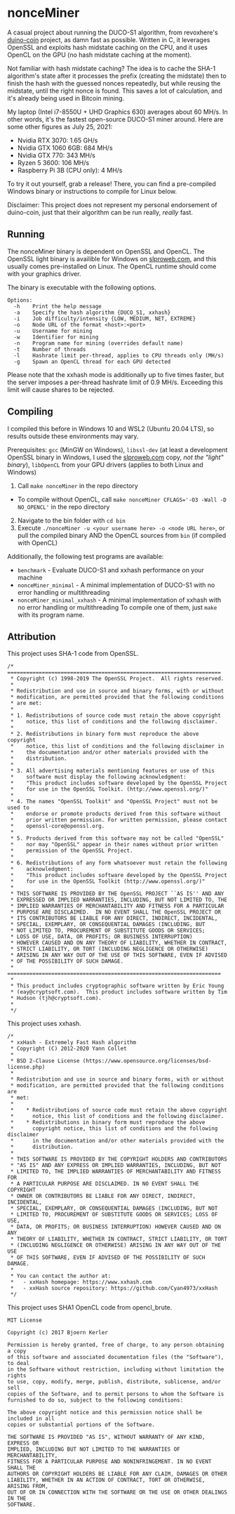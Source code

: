 # nonceMiner

A casual project about running the DUCO-S1 algorithm, from revoxhere's [duino-coin](https://github.com/revoxhere/duino-coin) project, as damn fast as possible. Written in C, it leverages OpenSSL and exploits hash midstate caching on the CPU, and it uses OpenCL on the GPU (no hash midstate caching at the moment).

Not familiar with hash midstate caching? The idea is to cache the SHA-1 algorithm's state after it processes the prefix (creating the midstate) then to finish the hash with the guessed nonces repeatedly, but while reusing the midstate, until the right nonce is found. This saves a lot of calculation, and it's already being used in Bitcoin mining.

My laptop (Intel i7-8550U + UHD Graphics 630) averages about 60 MH/s. In other words, it's the fastest open-source DUCO-S1 miner around. Here are some other figures as July 25, 2021:

* Nvidia RTX 3070: 1.65 GH/s
* Nvidia GTX 1060 6GB: 684 MH/s
* Nvidia GTX 770: 343 MH/s
* Ryzen 5 3600: 106 MH/s
* Raspberry Pi 3B (CPU only): 4 MH/s

To try it out yourself, grab a release! There, you can find a pre-compiled Windows binary or instructions to compile for Linux below.

Disclaimer: This project does not represent my personal endorsement of duino-coin, just that their algorithm can be run really, *really* fast.

## Running
The nonceMiner binary is dependent on OpenSSL and OpenCL. The OpenSSL light binary is availible for Windows on [slproweb.com](https://slproweb.com/products/Win32OpenSSL.html), and this usually comes pre-installed on Linux. The OpenCL runtime should come with your graphics driver.

The binary is executable with the following options.

```
Options:
  -h    Print the help message
  -a    Specify the hash algorithm {DUCO_S1, xxhash}
  -i    Job difficulty/intensity {LOW, MEDIUM, NET, EXTREME}
  -o    Node URL of the format <host>:<port>
  -u    Username for mining
  -w    Identifier for mining
  -n    Program name for mining (overrides default name)
  -t    Number of threads
  -l    Hashrate limit per-thread, applies to CPU threads only (MH/s)
  -g    Spawn an OpenCL thread for each GPU detected
```

Please note that the xxhash mode is additionally up to five times faster, but the server imposes a per-thread hashrate limit of 0.9 MH/s. Exceeding this limit will cause shares to be rejected.

## Compiling
I compiled this before in Windows 10 and WSL2 (Ubuntu 20.04 LTS), so results outside these environments may vary.

Prerequisites: `gcc` (MinGW on Windows), `libssl-dev` (at least a development OpenSSL binary in Windows, I used the [slproweb.com](https://slproweb.com/products/Win32OpenSSL.html) copy, *not the "light" binary*), `libOpenCL` from your GPU drivers (applies to both Linux and Windows)

1) Call `make nonceMiner` in the repo directory
  * To compile without OpenCL, call `make nonceMiner CFLAGS='-O3 -Wall -D NO_OPENCL'` in the repo directory
2) Navigate to the bin folder with `cd bin`
3) Execute `./nonceMiner -u <your username here> -o <node URL here>`, or pull the compiled binary AND the OpenCL sources from `bin` (if compiled with OpenCL)

Additionally, the following test programs are available:
* `benchmark` - Evaluate DUCO-S1 and xxhash performance on your machine
* `nonceMiner_minimal` - A minimal implementation of DUCO-S1 with no error handling or multithreading
* `nonceMiner_minimal_xxhash` - A minimal implementation of xxhash with no error handling or multithreading
To compile one of them, just `make` with its program name.

## Attribution
This project uses SHA-1 code from OpenSSL.
```
/* ====================================================================
 * Copyright (c) 1998-2019 The OpenSSL Project.  All rights reserved.
 *
 * Redistribution and use in source and binary forms, with or without
 * modification, are permitted provided that the following conditions
 * are met:
 *
 * 1. Redistributions of source code must retain the above copyright
 *    notice, this list of conditions and the following disclaimer.
 *
 * 2. Redistributions in binary form must reproduce the above copyright
 *    notice, this list of conditions and the following disclaimer in
 *    the documentation and/or other materials provided with the
 *    distribution.
 *
 * 3. All advertising materials mentioning features or use of this
 *    software must display the following acknowledgment:
 *    "This product includes software developed by the OpenSSL Project
 *    for use in the OpenSSL Toolkit. (http://www.openssl.org/)"
 *
 * 4. The names "OpenSSL Toolkit" and "OpenSSL Project" must not be used to
 *    endorse or promote products derived from this software without
 *    prior written permission. For written permission, please contact
 *    openssl-core@openssl.org.
 *
 * 5. Products derived from this software may not be called "OpenSSL"
 *    nor may "OpenSSL" appear in their names without prior written
 *    permission of the OpenSSL Project.
 *
 * 6. Redistributions of any form whatsoever must retain the following
 *    acknowledgment:
 *    "This product includes software developed by the OpenSSL Project
 *    for use in the OpenSSL Toolkit (http://www.openssl.org/)"
 *
 * THIS SOFTWARE IS PROVIDED BY THE OpenSSL PROJECT ``AS IS'' AND ANY
 * EXPRESSED OR IMPLIED WARRANTIES, INCLUDING, BUT NOT LIMITED TO, THE
 * IMPLIED WARRANTIES OF MERCHANTABILITY AND FITNESS FOR A PARTICULAR
 * PURPOSE ARE DISCLAIMED.  IN NO EVENT SHALL THE OpenSSL PROJECT OR
 * ITS CONTRIBUTORS BE LIABLE FOR ANY DIRECT, INDIRECT, INCIDENTAL,
 * SPECIAL, EXEMPLARY, OR CONSEQUENTIAL DAMAGES (INCLUDING, BUT
 * NOT LIMITED TO, PROCUREMENT OF SUBSTITUTE GOODS OR SERVICES;
 * LOSS OF USE, DATA, OR PROFITS; OR BUSINESS INTERRUPTION)
 * HOWEVER CAUSED AND ON ANY THEORY OF LIABILITY, WHETHER IN CONTRACT,
 * STRICT LIABILITY, OR TORT (INCLUDING NEGLIGENCE OR OTHERWISE)
 * ARISING IN ANY WAY OUT OF THE USE OF THIS SOFTWARE, EVEN IF ADVISED
 * OF THE POSSIBILITY OF SUCH DAMAGE.
 * ====================================================================
 *
 * This product includes cryptographic software written by Eric Young
 * (eay@cryptsoft.com).  This product includes software written by Tim
 * Hudson (tjh@cryptsoft.com).
 *
 */
```

This project uses xxhash.
```
/*
 * xxHash - Extremely Fast Hash algorithm
 * Copyright (C) 2012-2020 Yann Collet
 *
 * BSD 2-Clause License (https://www.opensource.org/licenses/bsd-license.php)
 *
 * Redistribution and use in source and binary forms, with or without
 * modification, are permitted provided that the following conditions are
 * met:
 *
 *    * Redistributions of source code must retain the above copyright
 *      notice, this list of conditions and the following disclaimer.
 *    * Redistributions in binary form must reproduce the above
 *      copyright notice, this list of conditions and the following disclaimer
 *      in the documentation and/or other materials provided with the
 *      distribution.
 *
 * THIS SOFTWARE IS PROVIDED BY THE COPYRIGHT HOLDERS AND CONTRIBUTORS
 * "AS IS" AND ANY EXPRESS OR IMPLIED WARRANTIES, INCLUDING, BUT NOT
 * LIMITED TO, THE IMPLIED WARRANTIES OF MERCHANTABILITY AND FITNESS FOR
 * A PARTICULAR PURPOSE ARE DISCLAIMED. IN NO EVENT SHALL THE COPYRIGHT
 * OWNER OR CONTRIBUTORS BE LIABLE FOR ANY DIRECT, INDIRECT, INCIDENTAL,
 * SPECIAL, EXEMPLARY, OR CONSEQUENTIAL DAMAGES (INCLUDING, BUT NOT
 * LIMITED TO, PROCUREMENT OF SUBSTITUTE GOODS OR SERVICES; LOSS OF USE,
 * DATA, OR PROFITS; OR BUSINESS INTERRUPTION) HOWEVER CAUSED AND ON ANY
 * THEORY OF LIABILITY, WHETHER IN CONTRACT, STRICT LIABILITY, OR TORT
 * (INCLUDING NEGLIGENCE OR OTHERWISE) ARISING IN ANY WAY OUT OF THE USE
 * OF THIS SOFTWARE, EVEN IF ADVISED OF THE POSSIBILITY OF SUCH DAMAGE.
 *
 * You can contact the author at:
 *   - xxHash homepage: https://www.xxhash.com
 *   - xxHash source repository: https://github.com/Cyan4973/xxHash
 */
```

This project uses SHA1 OpenCL code from opencl_brute.
```
MIT License

Copyright (c) 2017 Bjoern Kerler

Permission is hereby granted, free of charge, to any person obtaining a copy
of this software and associated documentation files (the "Software"), to deal
in the Software without restriction, including without limitation the rights
to use, copy, modify, merge, publish, distribute, sublicense, and/or sell
copies of the Software, and to permit persons to whom the Software is
furnished to do so, subject to the following conditions:

The above copyright notice and this permission notice shall be included in all
copies or substantial portions of the Software.

THE SOFTWARE IS PROVIDED "AS IS", WITHOUT WARRANTY OF ANY KIND, EXPRESS OR
IMPLIED, INCLUDING BUT NOT LIMITED TO THE WARRANTIES OF MERCHANTABILITY,
FITNESS FOR A PARTICULAR PURPOSE AND NONINFRINGEMENT. IN NO EVENT SHALL THE
AUTHORS OR COPYRIGHT HOLDERS BE LIABLE FOR ANY CLAIM, DAMAGES OR OTHER
LIABILITY, WHETHER IN AN ACTION OF CONTRACT, TORT OR OTHERWISE, ARISING FROM,
OUT OF OR IN CONNECTION WITH THE SOFTWARE OR THE USE OR OTHER DEALINGS IN THE
SOFTWARE.
```